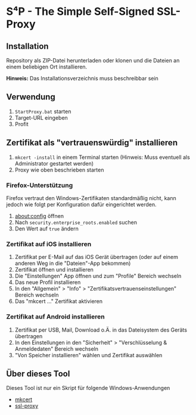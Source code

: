 # S⁴P - The Simple Self-Signed SSL-Proxy

## Installation

Repository als ZIP-Datei herunterladen oder klonen und die Dateien an einem beliebigen Ort installieren.

**Hinweis:** Das Installationsverzeichnis muss beschreibbar sein

## Verwendung

1. `StartProxy.bat` starten
2. Target-URL eingeben
3. Profit

## Zertifikat als "vertrauenswürdig" installieren

1. `mkcert -install` in einem Terminal starten (Hinweis: Muss eventuell als Administrator gestartet werden)
2. Proxy wie oben beschrieben starten

### Firefox-Unterstützung

Firefox vertraut den Windows-Zertifikaten standardmäßig nicht, kann jedoch wie folgt per Konfiguration dafür eingerichtet werden.

1. [about:config](about:config) öffnen
2. Nach `security.enterprise_roots.enabled` suchen
3. Den Wert auf `true` ändern

### Zertifikat auf iOS installieren

1. Zertifikat per E-Mail auf das iOS Gerät übertragen (oder auf einem anderen Weg in die "Dateien"-App bekommen)
2. Zertifikat öffnen und installieren
3. Die "Einstellungen" App öffnen und zum "Profile" Bereich wechseln
4. Das neue Profil installieren
5. In den "Allgemein" > "Info" > "Zertifikatsvertrauenseinstellungen" Bereich wechseln
6. Das "mkcert ..." Zertifikat aktivieren

### Zertifikat auf Android installieren

1. Zertifikat per USB, Mail, Download o.Ä. in das Dateisystem des Geräts übertragen
2. In den Einstellungen in den "Sicherheit" > "Verschlüsselung & Anmeldedaten" Bereich wechseln
3. "Von Speicher installieren" wählen und Zertifikat auswählen

## Über dieses Tool

Dieses Tool ist nur ein Skript für folgende Windows-Anwendungen

- [mkcert](https://mkcert.dev)
- [ssl-proxy](https://github.com/suyashkumar/ssl-proxy)
